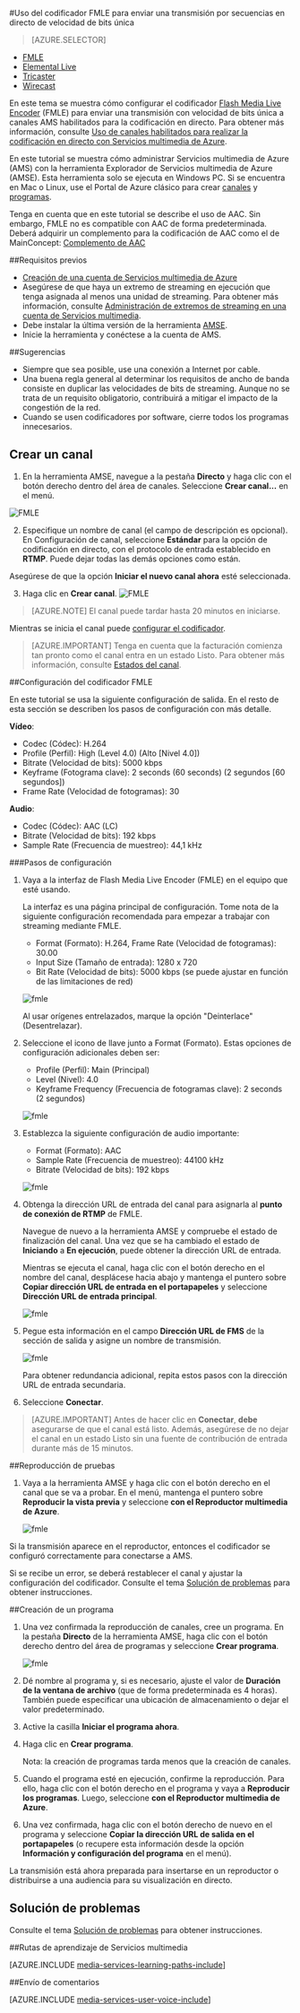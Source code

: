 <properties 
	pageTitle="Configuración del codificador FMLE para enviar una transmisión por secuencias en directo de velocidad de bits única" 
	description="En este tema se muestra cómo configurar el codificador Flash Media Live Encoder (FMLE) para enviar una transmisión con velocidad de bits única a canales AMS habilitados para la codificación en directo." 
	services="media-services" 
	documentationCenter="" 
	authors="Juliako,cenkdin,anilmur" 
	manager="dwrede" 
	editor=""/>

<tags 
	ms.service="media-services" 
	ms.workload="media" 
	ms.tgt_pltfrm="na" 
	ms.devlang="ne" 
	ms.topic="article" 
	ms.date="02/03/2016"   
	ms.author="juliako"/>

#Uso del codificador FMLE para enviar una transmisión por secuencias en directo de velocidad de bits única

> [AZURE.SELECTOR]
- [FMLE](media-services-configure-fmle-live-encoder.md)
- [Elemental Live](media-services-configure-elemental-live-encoder.md)
- [Tricaster](media-services-configure-tricaster-live-encoder.md)
- [Wirecast](media-services-configure-wirecast-live-encoder.md)

En este tema se muestra cómo configurar el codificador [Flash Media Live Encoder](http://www.adobe.com/products/flash-media-encoder.html) (FMLE) para enviar una transmisión con velocidad de bits única a canales AMS habilitados para la codificación en directo. Para obtener más información, consulte [Uso de canales habilitados para realizar la codificación en directo con Servicios multimedia de Azure](media-services-manage-live-encoder-enabled-channels.md).

En este tutorial se muestra cómo administrar Servicios multimedia de Azure (AMS) con la herramienta Explorador de Servicios multimedia de Azure (AMSE). Esta herramienta solo se ejecuta en Windows PC. Si se encuentra en Mac o Linux, use el Portal de Azure clásico para crear [canales](media-services-portal-creating-live-encoder-enabled-channel.md#create-a-channel) y [programas](media-services-portal-creating-live-encoder-enabled-channel#create-and-manage-a-program).

Tenga en cuenta que en este tutorial se describe el uso de AAC. Sin embargo, FMLE no es compatible con AAC de forma predeterminada. Deberá adquirir un complemento para la codificación de AAC como el de MainConcept: [Complemento de AAC](http://www.mainconcept.com/products/plug-ins/plug-ins-for-adobe/aac-encoder-fmle.html)

##Requisitos previos

- [Creación de una cuenta de Servicios multimedia de Azure](media-services-create-account.md)
- Asegúrese de que haya un extremo de streaming en ejecución que tenga asignada al menos una unidad de streaming. Para obtener más información, consulte [Administración de extremos de streaming en una cuenta de Servicios multimedia](media-services-manage-origins.md).
- Debe instalar la última versión de la herramienta [AMSE](https://github.com/Azure/Azure-Media-Services-Explorer).
- Inicie la herramienta y conéctese a la cuenta de AMS.

##Sugerencias

- Siempre que sea posible, use una conexión a Internet por cable.
- Una buena regla general al determinar los requisitos de ancho de banda consiste en duplicar las velocidades de bits de streaming. Aunque no se trata de un requisito obligatorio, contribuirá a mitigar el impacto de la congestión de la red.
- Cuando se usen codificadores por software, cierre todos los programas innecesarios.

## Crear un canal

1.  En la herramienta AMSE, navegue a la pestaña **Directo** y haga clic con el botón derecho dentro del área de canales. Seleccione **Crear canal...** en el menú.

![FMLE](./media/media-services-fmle-live-encoder/media-services-fmle1.png)

2. Especifique un nombre de canal (el campo de descripción es opcional). En Configuración de canal, seleccione **Estándar** para la opción de codificación en directo, con el protocolo de entrada establecido en **RTMP**. Puede dejar todas las demás opciones como están.


Asegúrese de que la opción **Iniciar el nuevo canal ahora** esté seleccionada.

3. Haga clic en **Crear canal**. ![FMLE](./media/media-services-fmle-live-encoder/media-services-fmle2.png)

>[AZURE.NOTE] El canal puede tardar hasta 20 minutos en iniciarse.


Mientras se inicia el canal puede [configurar el codificador](media-services-configure-fmle-live-encoder.md#configure_fmle_rtmp).

>[AZURE.IMPORTANT] Tenga en cuenta que la facturación comienza tan pronto como el canal entra en un estado Listo. Para obtener más información, consulte [Estados del canal](media-services-manage-live-encoder-enabled-channels.md#states).

##<a id=configure_fmle_rtmp></a>Configuración del codificador FMLE

En este tutorial se usa la siguiente configuración de salida. En el resto de esta sección se describen los pasos de configuración con más detalle.

**Vídeo**:
 
- Codec (Códec): H.264 
- Profile (Perfil): High (Level 4.0) (Alto [Nivel 4.0]) 
- Bitrate (Velocidad de bits): 5000 kbps 
- Keyframe (Fotograma clave): 2 seconds (60 seconds) (2 segundos [60 segundos]) 
- Frame Rate (Velocidad de fotogramas): 30
 
**Audio**:

- Codec (Códec): AAC (LC) 
- Bitrate (Velocidad de bits): 192 kbps 
- Sample Rate (Frecuencia de muestreo): 44,1 kHz


###Pasos de configuración

1. Vaya a la interfaz de Flash Media Live Encoder (FMLE) en el equipo que esté usando.

	La interfaz es una página principal de configuración. Tome nota de la siguiente configuración recomendada para empezar a trabajar con streaming mediante FMLE.
	
	- Format (Formato): H.264, Frame Rate (Velocidad de fotogramas): 30.00 
	- Input Size (Tamaño de entrada): 1280 x 720 
	- Bit Rate (Velocidad de bits): 5000 kbps (se puede ajustar en función de las limitaciones de red)  

	![fmle](./media/media-services-fmle-live-encoder/media-services-fmle3.png)

	Al usar orígenes entrelazados, marque la opción "Deinterlace" (Desentrelazar).

2. Seleccione el icono de llave junto a Format (Formato). Estas opciones de configuración adicionales deben ser:

	- Profile (Perfil): Main (Principal)
	- Level (Nivel): 4.0
	- Keyframe Frequency (Frecuencia de fotogramas clave): 2 seconds (2 segundos) 
	
	![fmle](./media/media-services-fmle-live-encoder/media-services-fmle4.png)

3. Establezca la siguiente configuración de audio importante:
	
	- Format (Formato): AAC 
	- Sample Rate (Frecuencia de muestreo): 44100 kHz
	- Bitrate (Velocidad de bits): 192 kbps
	
	![fmle](./media/media-services-fmle-live-encoder/media-services-fmle5.png)

6. Obtenga la dirección URL de entrada del canal para asignarla al **punto de conexión de RTMP** de FMLE.
	
	Navegue de nuevo a la herramienta AMSE y compruebe el estado de finalización del canal. Una vez que se ha cambiado el estado de **Iniciando** a **En ejecución**, puede obtener la dirección URL de entrada.
	  
	Mientras se ejecuta el canal, haga clic con el botón derecho en el nombre del canal, desplácese hacia abajo y mantenga el puntero sobre **Copiar dirección URL de entrada en el portapapeles** y seleccione **Dirección URL de entrada principal**.
	
	![fmle](./media/media-services-fmle-live-encoder/media-services-fmle6.png)

7. Pegue esta información en el campo **Dirección URL de FMS** de la sección de salida y asigne un nombre de transmisión.

	![fmle](./media/media-services-fmle-live-encoder/media-services-fmle7.png)

	Para obtener redundancia adicional, repita estos pasos con la dirección URL de entrada secundaria.
8. Seleccione **Conectar**.

>[AZURE.IMPORTANT] Antes de hacer clic en **Conectar**, **debe** asegurarse de que el canal está listo. Además, asegúrese de no dejar el canal en un estado Listo sin una fuente de contribución de entrada durante más de 15 minutos.

##Reproducción de pruebas
  
1. Vaya a la herramienta AMSE y haga clic con el botón derecho en el canal que se va a probar. En el menú, mantenga el puntero sobre **Reproducir la vista previa** y seleccione **con el Reproductor multimedia de Azure**.  

	![fmle](./media/media-services-fmle-live-encoder/media-services-fmle8.png)

Si la transmisión aparece en el reproductor, entonces el codificador se configuró correctamente para conectarse a AMS.

Si se recibe un error, se deberá restablecer el canal y ajustar la configuración del codificador. Consulte el tema [Solución de problemas](media-services-troubleshooting-live-streaming.md) para obtener instrucciones.

##Creación de un programa

1. Una vez confirmada la reproducción de canales, cree un programa. En la pestaña **Directo** de la herramienta AMSE, haga clic con el botón derecho dentro del área de programas y seleccione **Crear programa**.  

	![fmle](./media/media-services-fmle-live-encoder/media-services-fmle9.png)

2. Dé nombre al programa y, si es necesario, ajuste el valor de **Duración de la ventana de archivo** (que de forma predeterminada es 4 horas). También puede especificar una ubicación de almacenamiento o dejar el valor predeterminado.
3. Active la casilla **Iniciar el programa ahora**.
4. Haga clic en **Crear programa**.  
  
	Nota: la creación de programas tarda menos que la creación de canales.
 
5. Cuando el programa esté en ejecución, confirme la reproducción. Para ello, haga clic con el botón derecho en el programa y vaya a **Reproducir los programas**. Luego, seleccione **con el Reproductor multimedia de Azure**.
6. Una vez confirmada, haga clic con el botón derecho de nuevo en el programa y seleccione **Copiar la dirección URL de salida en el portapapeles** (o recupere esta información desde la opción **Información y configuración del programa** en el menú). 

La transmisión está ahora preparada para insertarse en un reproductor o distribuirse a una audiencia para su visualización en directo.


## Solución de problemas

Consulte el tema [Solución de problemas](media-services-troubleshooting-live-streaming.md) para obtener instrucciones.


##Rutas de aprendizaje de Servicios multimedia

[AZURE.INCLUDE [media-services-learning-paths-include](../../includes/media-services-learning-paths-include.md)]

##Envío de comentarios

[AZURE.INCLUDE [media-services-user-voice-include](../../includes/media-services-user-voice-include.md)]

<!---HONumber=AcomDC_0211_2016-->